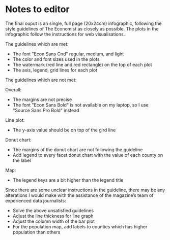 # Notes to editor

The final ouput is an single, full page (20x24cm) infographic, following the style guidelines of The Economist as closely as possible. The plots in the infographic follow the instructions for web visualisations. 

The guidelines which are met:
- The font "Econ Sans Cnd" regular, medium, and light
- The color and font sizes used in the plots
- The watermark (red line and red rectangle) on the top of each plot
- The axis, legend, grid lines for each plot


The guidelines which are not met:

Overall:
- The margins are not precise
- The font "Econ Sans Bold" is not available on my laptop, so I use "Source Sans Pro Bold" instead

Line plot:
- The y-axis value should be on top of the gird line

Donut chart:
- The margins of the donut chart are not following the guideline
- Add legend to every facet donut chart with the value of each county on the label

Map:
- The legend keys are a bit higher than the legend title


Since there are some unclear instructions in the guideline, there may be any alterations I would make with the assistance of the magazine’s team of experienced data journalists:
- Solve the above unsatisfied guidelines
- Adjust the line thickness for line graph
- Adjust the column width of the bar plot
- For the population map, add labels to counties which has higher population than others
